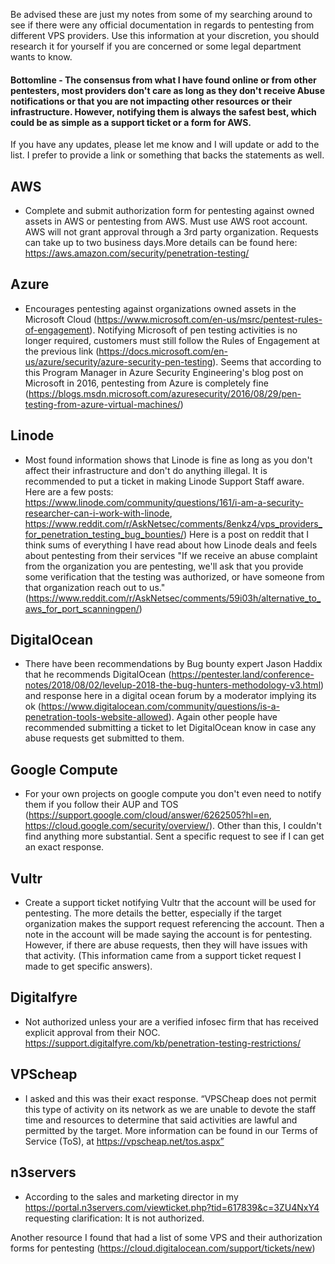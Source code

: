 Be advised these are just my notes from some of my searching around to see if there were any official documentation in regards to pentesting from different VPS providers. Use this information at your discretion, you should research it for yourself if you are concerned or some legal department wants to know. 

#### Bottomline - The consensus from what I have found online or from other pentesters, most providers don't care as long as they don't receive Abuse notifications or that you are not impacting other resources or their infrastructure. However, notifying them is always the safest best, which could be as simple as a support ticket or a form for AWS.

If you have any updates, please let me know and I will update or add to the list. I prefer to provide a link or something that backs the statements as well.

## AWS 
- Complete and submit authorization form for pentesting against owned assets in AWS or pentesting from AWS. Must use AWS root account. AWS will not grant approval through a 3rd party organization. Requests can take up to two business days.More details can be found here: https://aws.amazon.com/security/penetration-testing/

## Azure 
- Encourages pentesting against organizations owned assets in the Microsoft Cloud (https://www.microsoft.com/en-us/msrc/pentest-rules-of-engagement). Notifying Microsoft of pen testing activities is no longer required, customers must still follow the Rules of Engagement at the previous link (https://docs.microsoft.com/en-us/azure/security/azure-security-pen-testing).  Seems that according to this Program Manager in Azure Security Engineering's blog post on Microsoft in 2016, pentesting from Azure is completely fine (https://blogs.msdn.microsoft.com/azuresecurity/2016/08/29/pen-testing-from-azure-virtual-machines/)

## Linode 
- Most found information shows that Linode is fine as long as you don't affect their infrastructure and don't do anything illegal. It is recommended to put a ticket in making Linode Support Staff aware. Here are a few posts: https://www.linode.com/community/questions/161/i-am-a-security-researcher-can-i-work-with-linode, https://www.reddit.com/r/AskNetsec/comments/8enkz4/vps_providers_for_penetration_testing_bug_bounties/)
Here is a post on reddit that I think sums of everything I have read about how Linode deals and feels about pentesting from their services "If we receive an abuse complaint from the organization you are pentesting, we'll ask that you provide some verification that the testing was authorized, or have someone from that organization reach out to us." (https://www.reddit.com/r/AskNetsec/comments/59i03h/alternative_to_aws_for_port_scanningpen/)

## DigitalOcean 
- There have been recommendations by Bug bounty expert Jason Haddix that he recommends DigitalOcean (https://pentester.land/conference-notes/2018/08/02/levelup-2018-the-bug-hunters-methodology-v3.html) and response here in a digital ocean forum by a moderator implying its ok (https://www.digitalocean.com/community/questions/is-a-penetration-tools-website-allowed). Again other people have recommended submitting a ticket to let DigitalOcean know in case any abuse requests get submitted to them.

## Google Compute 
- For your own projects on google compute you don't even need to notify them if you follow their AUP and TOS (https://support.google.com/cloud/answer/6262505?hl=en, https://cloud.google.com/security/overview/). Other than this, I couldn't find anything more substantial. Sent a specific request to see if I can get an exact response. 

## Vultr 
- Create a support ticket notifying Vultr that the account will be used for pentesting. The more details the better, especially if the target organization makes the support request referencing the account. Then a note in the account will be made saying the account is for pentesting. However, if there are abuse requests, then they will have issues with that activity. (This information came from a support ticket request I made to get specific answers).

## Digitalfyre 
- Not authorized unless your are a verified infosec firm that has received explicit approval from their NOC. https://support.digitalfyre.com/kb/penetration-testing-restrictions/

## VPScheap 
- I asked and this was their exact response. “VPSCheap does not permit this type of activity on its network as we are unable to devote the staff time and resources to determine that said activities are lawful and permitted by the target. More information can be found in our Terms of Service (ToS), at https://vpscheap.net/tos.aspx”

## n3servers
- According to the sales and marketing director in my https://portal.n3servers.com/viewticket.php?tid=617839&c=3ZU4NxY4 requesting clarification: It is not authorized.


Another resource I found that had a list of some VPS and their authorization forms for pentesting (https://cloud.digitalocean.com/support/tickets/new)
